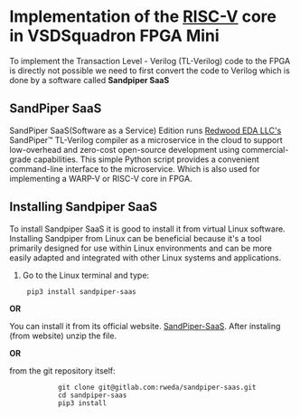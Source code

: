 # Implementation of the [RISC-V](https://github.com/Ahtesham18112011/RISCV_MYTH) core in VSDSquadron FPGA Mini

To implement the Transaction Level - Verilog (TL-Verilog) code to the FPGA is directly not possible we need to first convert the code to Verilog which is done by a software called **Sandpiper SaaS**

## SandPiper SaaS
SandPiper SaaS(Software as a Service) Edition runs [Redwood EDA LLC's](https://www.redwoodeda.com/)  SandPiper™ TL-Verilog compiler as a microservice in the cloud to support low-overhead and zero-cost open-source development using commercial-grade capabilities. This simple Python script provides a convenient command-line interface to the microservice. Which is also used for implementing a WARP-V or RISC-V core in FPGA.

## Installing Sandpiper SaaS

To install Sandpiper SaaS it is good to install it from virtual Linux software. Installing Sandpiper from Linux can be beneficial because it's a tool primarily designed for use within Linux environments and can be more easily adapted and integrated with other Linux systems and applications.

1. Go to the Linux terminal and type:

        pip3 install sandpiper-saas

**OR**

  You can install it from its official website. [SandPiper-SaaS](https://pypi.org/project/sandpiper-saas/). After instaling (from website) unzip the file.

**OR**

  from the git repository itself:

                git clone git@gitlab.com:rweda/sandpiper-saas.git
                cd sandpiper-saas
                pip3 install 
